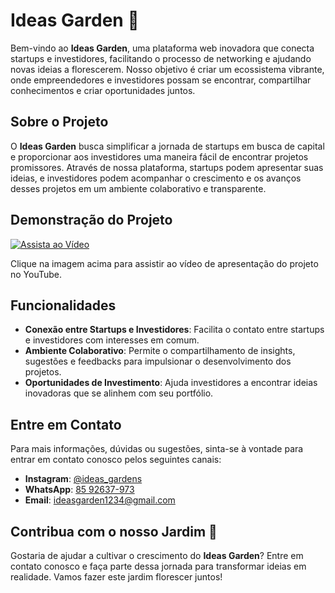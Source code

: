 # Ideas Garden 🌱

Bem-vindo ao **Ideas Garden**, uma plataforma web inovadora que conecta startups e investidores, facilitando o processo de networking e ajudando novas ideias a florescerem. Nosso objetivo é criar um ecossistema vibrante, onde empreendedores e investidores possam se encontrar, compartilhar conhecimentos e criar oportunidades juntos.

## Sobre o Projeto

O **Ideas Garden** busca simplificar a jornada de startups em busca de capital e proporcionar aos investidores uma maneira fácil de encontrar projetos promissores. Através de nossa plataforma, startups podem apresentar suas ideias, e investidores podem acompanhar o crescimento e os avanços desses projetos em um ambiente colaborativo e transparente.

## Demonstração do Projeto

[![Assista ao Vídeo](https://img.youtube.com/vi/SeuIDdeVideo/0.jpg)](https://www.youtube.com/watch?v=YFmr-fqHPJc)

Clique na imagem acima para assistir ao vídeo de apresentação do projeto no YouTube.

## Funcionalidades

- **Conexão entre Startups e Investidores**: Facilita o contato entre startups e investidores com interesses em comum.
- **Ambiente Colaborativo**: Permite o compartilhamento de insights, sugestões e feedbacks para impulsionar o desenvolvimento dos projetos.
- **Oportunidades de Investimento**: Ajuda investidores a encontrar ideias inovadoras que se alinhem com seu portfólio.

## Entre em Contato

Para mais informações, dúvidas ou sugestões, sinta-se à vontade para entrar em contato conosco pelos seguintes canais:

- **Instagram**: [@ideas_gardens](https://www.instagram.com/ideas_gardens/)
- **WhatsApp**: [85 92637-973](https://wa.me/558592637973)
- **Email**: [ideasgarden1234@gmail.com](mailto:ideasgarden1234@gmail.com)

## Contribua com o nosso Jardim 🌻

Gostaria de ajudar a cultivar o crescimento do **Ideas Garden**? Entre em contato conosco e faça parte dessa jornada para transformar ideias em realidade. Vamos fazer este jardim florescer juntos!


